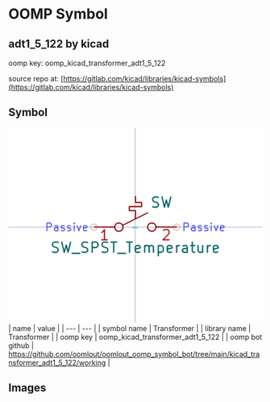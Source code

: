 # OOMP Symbol  
## adt1_5_122  by kicad  
  
oomp key: oomp_kicad_transformer_adt1_5_122  
  
source repo at: [https://gitlab.com/kicad/libraries/kicad-symbols](https://gitlab.com/kicad/libraries/kicad-symbols)  
## Symbol  
  
[![working.png](working_600.png)](working.png)  
| name | value | 
| --- | --- | 
| symbol name | Transformer | 
| library name | Transformer | 
| oomp key | oomp_kicad_transformer_adt1_5_122 | 
| oomp bot github | https://github.com/oomlout/oomlout_oomp_symbol_bot/tree/main/kicad_transformer_adt1_5_122/working | 
## Images  
